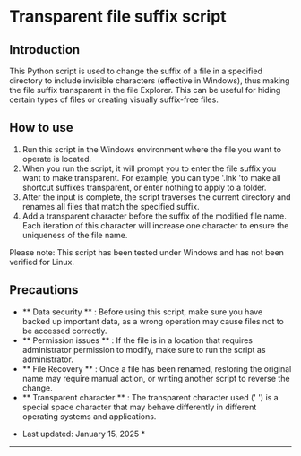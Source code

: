 # Transparent file suffix script

## Introduction

This Python script is used to change the suffix of a file in a specified directory to include invisible characters (effective in Windows), thus making the file suffix transparent in the file Explorer. This can be useful for hiding certain types of files or creating visually suffix-free files.

## How to use

1. Run this script in the Windows environment where the file you want to operate is located.
2. When you run the script, it will prompt you to enter the file suffix you want to make transparent. For example, you can type '.lnk 'to make all shortcut suffixes transparent, or enter nothing to apply to a folder.
3. After the input is complete, the script traverses the current directory and renames all files that match the specified suffix.
4. Add a transparent character before the suffix of the modified file name. Each iteration of this character will increase one character to ensure the uniqueness of the file name.

Please note: This script has been tested under Windows and has not been verified for Linux.

## Precautions

- ** Data security ** : Before using this script, make sure you have backed up important data, as a wrong operation may cause files not to be accessed correctly.
- ** Permission issues ** : If the file is in a location that requires administrator permission to modify, make sure to run the script as administrator.
- ** File Recovery ** : Once a file has been renamed, restoring the original name may require manual action, or writing another script to reverse the change.
- ** Transparent character ** : The transparent character used (' ') is a special space character that may behave differently in different operating systems and applications.

* Last updated: January 15, 2025 *

---
